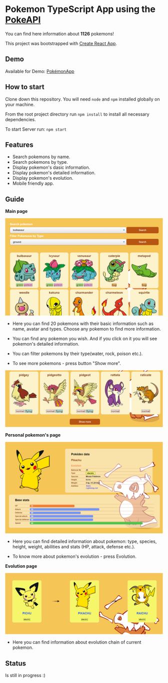 # Pokemon TypeScript App using the [PokeAPI](https://pokeapi.co/)

You can find here information about **1126** pokemons!

This project was bootstrapped with [Create React App](https://github.com/facebook/create-react-app).

## Demo

Available for Demo: [PokémonApp](https://pokemon-m1812ko9n-ksushadk.vercel.app/)

## How to start

Clone down this repository. You will need `node` and `npm` installed globally on your machine.

From the root project directory run `npm install` to install all necessary dependencies.

To start Server run: `npm start`

## Features

- Search pokemons by name.
- Search pokemons by type.
- Display pokemon's dasic information.
- Display pokemon's detailed information.
- Display pokemon's evolution.
- Mobile friendly app.

## Guide

**Main page**

![main page](/src/assets/main.png)

- Here you can find 20 pokemons with their basic information such as name, avatar and types. Choose any pokemon to find more information.

- You can find any pokemon you wish. And if you click on it you will see pokemon's detailed information.

- You can filter pokemons by their type(water, rock, poison etc.).

- To see more pokemons - press button "Show more".

![main page](/src/assets/btn.png)

**Personal pokemon's page**

![main page](/src/assets/personal.png)

- Here you can find detailed information about pokemon: type, species, height, weight, abilities and stats (HP, attack, defense etc.).

- To know more about pokemon's evolution - press Evolution.

**Evolution page**

![main page](/src/assets/evolution.png)

- Here you can find information about evolution chain of current pokemon.

## Status

Is still in progress :)
